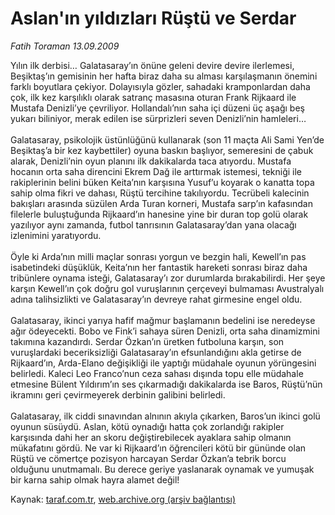 # Aslan'ın yıldızları Rüştü ve Serdar

*Fatih Toraman 13.09.2009*

<div class="yazi">Yılın ilk derbisi… Galatasaray’ın önüne geleni devire devire ilerlemesi, Beşiktaş’ın gemisinin her hafta biraz daha su alması karşılaşmanın önemini farklı boyutlara çekiyor. Dolayısıyla gözler, sahadaki kramponlardan daha çok, ilk kez karşılıklı olarak satranç masasına oturan Frank Rijkaard ile Mustafa Denizli’ye çevriliyor. Hollandalı’nın saha içi düzeni üç aşağı beş yukarı biliniyor, merak edilen ise sürprizleri seven Denizli’nin hamleleri… <br/><br/>Galatasaray, psikolojik üstünlüğünü kullanarak (son 11 maçta Ali Sami Yen’de Beşiktaş’a bir kez kaybettiler) oyuna baskın başlıyor, semeresini de çabuk alarak, Denizli’nin oyun planını ilk dakikalarda taca atıyordu. Mustafa hocanın orta saha direncini Ekrem Dağ ile arttırmak istemesi, tekniği ile rakiplerinin belini büken Keita’nın karşısına Yusuf’u koyarak o kanatta topa sahip olma fikri ve dahası, Rüştü tercihine takılıyordu. Tecrübeli kalecinin bakışları arasında süzülen Arda Turan korneri, Mustafa sarp’ın kafasından filelerle buluştuğunda Rijkaard’ın hanesine yine bir duran top golü olarak yazılıyor aynı zamanda, futbol tanrısının Galatasaray’dan yana olacağı izlenimini yaratıyordu. <br/><br/>Öyle ki Arda’nın milli maçlar sonrası yorgun ve bezgin hali, Kewell’ın pas isabetindeki düşüklük, Keita’nın her fantastik hareketi sonrası biraz daha tribünlere oynama isteği, Galatasaray’ı zor durumlarda bırakabilirdi. Her şeye karşın Kewell’ın çok doğru gol vuruşlarının çerçeveyi bulmaması Avustralyalı adına talihsizlikti ve Galatasaray’ın devreye rahat girmesine engel oldu. <br/><br/>Galatasaray, ikinci yarıya hafif mağmur başlamanın bedelini ise neredeyse ağır ödeyecekti. Bobo ve Fink’i sahaya süren Denizli, orta saha dinamizmini takımına kazandırdı. Serdar Özkan’ın üretken futboluna karşın, son vuruşlardaki beceriksizliği Galatasaray’ın efsunlandığını akla getirse de Rijkaard’ın, Arda-Elano değişikliği ile yaptığı müdahale oyunun yörüngesini belirledi. Kaleci Leo Franco’nun ceza sahası dışında topu elle müdahale etmesine Bülent Yıldırım’ın ses çıkarmadığı dakikalarda ise Baros, Rüştü’nün ikramını geri çevirmeyerek derbinin galibini belirledi. <br/><br/>Galatasaray, ilk ciddi sınavından alnının akıyla çıkarken, Baros’un ikinci golü oyunun süsüydü. Aslan, kötü oynadığı hatta çok zorlandığı rakipler karşısında dahi her an skoru değiştirebilecek ayaklara sahip olmanın mükafatını gördü. Ne var ki Rijkaard’ın öğrencileri kötü bir gününde olan Rüştü ve cömertçe pozisyon harcayan Serdar Özkan’a tebrik borcu olduğunu unutmamalı. Bu derece geriye yaslanarak oynamak ve yumuşak bir karna sahip olmak hayra alamet değil!</div>

Kaynak: [taraf.com.tr](m), [web.archive.org (arşiv bağlantısı)](http://web.archive.org/web/20101102002316/http://taraf.com.tr:80/fatih-toraman/makale-aslan-in-yildizlari-rustu-ve-serdar.htm)
